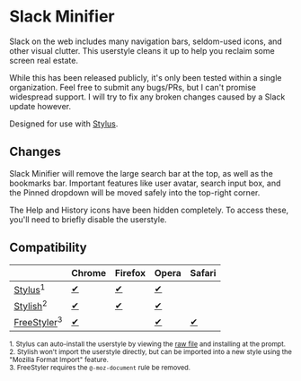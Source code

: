 # Slack Minifier

Slack on the web includes many navigation bars, seldom-used icons, and other visual clutter.  This userstyle cleans it up to help you reclaim some screen real estate.

While this has been released publicly, it's only been tested within a single organization.  Feel free to submit any bugs/PRs, but I can't promise widespread support.  I will try to fix any broken changes caused by a Slack update however.

Designed for use with [Stylus](https://add0n.com/stylus.html).


## Changes

Slack Minifier will remove the large search bar at the top, as well as the bookmarks bar.  Important features like user avatar,  search input box, and the Pinned dropdown will be moved safely into the top-right corner.

The Help and History icons have been hidden completely.  To access these, you'll need to briefly disable the userstyle.


## Compatibility

|                                           | Chrome             | Firefox               | Opera               | Safari                |
|-------------------------------------------|--------------------|-----------------------|---------------------|-----------------------|
| [Stylus][stylus-home]<sup>1</sup>         | [✔][stylus-ch]     | [✔][stylus-fx]        | [✔][stylus-op]     |                       |
| [Stylish][stylish-home]<sup>2</sup>       | [✔][stylish-ch]    | [✔][stylish-fx]       | [✔][stylish-op]    |                       |
| [FreeStyler][freestyler-home]<sup>3</sup> | [✔][freestyler-ch] |                       | [✔][freestyler-op] | [✔][freestyler-multi] |

<sup>1. Stylus can auto-install the userstyle by viewing the [raw file](https://raw.githubusercontent.com/WesCook/SlackMinifier/main/slackminifier.user.css) and installing at the prompt.</sup>  
<sup>2. Stylish won't import the userstyle directly, but can be imported into a new style using the "Mozilla Format Import" feature.</sup>  
<sup>3. FreeStyler requires the `@-moz-document` rule be removed.</sup>


[stylus-home]: https://add0n.com/stylus.html
[stylus-ch]: https://chrome.google.com/webstore/detail/stylus/clngdbkpkpeebahjckkjfobafhncgmne?hl=en
[stylus-fx]: https://addons.mozilla.org/en-US/firefox/addon/styl-us/
[stylus-op]: https://addons.opera.com/en/extensions/details/stylus/

[stylish-home]: https://github.com/stylish-userstyles/stylish
[stylish-ch]: https://chrome.google.com/webstore/detail/stylish-custom-themes-for/fjnbnpbmkenffdnngjfgmeleoegfcffe?hl=en
[stylish-fx]: https://addons.mozilla.org/en-US/firefox/addon/stylish/
[stylish-op]: https://addons.opera.com/en/extensions/details/stylish/

[freestyler-home]: http://freestyler.ws/
[freestyler-ch]: https://chrome.google.com/webstore/detail/freestyler/hihigldmabkodfpehkgdemjklmaebmca?hl=en
[freestyler-op]: https://addons.opera.com/en/extensions/details/freestyler/?display=en
[freestyler-multi]: https://freestyler.ws/plugin-page
